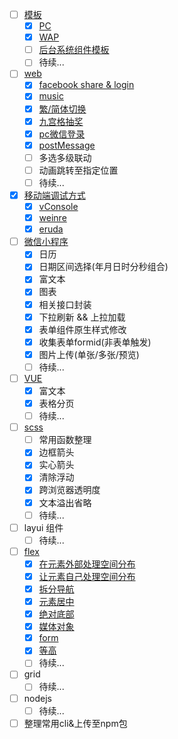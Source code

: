 - [ ] [模板](template/)
  - [x] [PC](template/pc)
  - [x] [WAP](template/wap)
  - [ ] [后台系统组件模板](template/vue)
  - [ ] 待续...
- [ ] [web](web/)
  - [x] [facebook share & login](web/facebook)
  - [x] [music](web/music)
  - [x] [繁/简体切换](web/translate)
  - [x] [九宫格抽奖](web/lottery)
  - [x] [pc微信登录](web/wechat)
  - [x] [postMessage](web/postMessage)
  - [ ]  多选多级联动
  - [ ]  动画跳转至指定位置
  - [ ] 待续...
- [x] [移动端调试方式](debug/)
  - [x] [vConsole](debug/vConsole)
  - [x] [weinre](debug/weinre)
  - [x] [eruda](debug/eruda)
- [ ] [微信小程序](miniprogram/)
	- [x] 日历
	- [x] 日期区间选择(年月日时分秒组合)
	- [x] 富文本
	- [x] 图表
	- [x] 相关接口封装
	- [x] 下拉刷新 && 上拉加载
	- [x] 表单组件原生样式修改
	- [x] 收集表单formid(非表单触发)
	- [x] 图片上传(单张/多张/预览)
  - [ ] 待续...
- [ ] [VUE](vue/)
	- [x] 富文本
	- [x] 表格分页
  - [ ] 待续... 
- [ ] [scss](scss/)
	- [ ] 常用函数整理	
    - [x] 边框箭头
    - [x] 实心箭头
    - [x] 清除浮动
    - [x] 跨浏览器透明度
    - [x] 文本溢出省略
    - [ ] 待续... 
- [ ] layui 组件
  - [ ] 待续... 
- [ ] [flex](./flex/index.css)
  - [x] [在元素外部处理空间分布](./flex/space.html)
  - [x] [让元素自己处理空间分布](./flex/auto.html)
  - [x] [拆分导航](./flex/split.html)
  - [x] [元素居中](./flex/center.html)
  - [x] [绝对底部](./flex/footer.html)
  - [x] [媒体对象](./flex/media.html)
  - [x] [form](./flex/ctrl.html)
  - [x] [等高](./flex/stretch.html)
  - [ ] 待续... 
- [ ] grid
  - [ ] 待续... 
- [ ] nodejs
  - [ ] 待续... 
- [ ] 整理常用cli&上传至npm包
